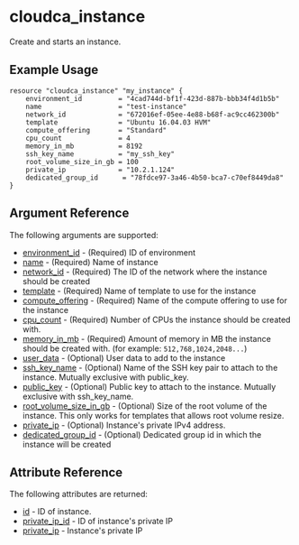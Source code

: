# cloudca_instance

Create and starts an instance.

## Example Usage

```hcl
resource "cloudca_instance" "my_instance" {
    environment_id         = "4cad744d-bf1f-423d-887b-bbb34f4d1b5b"
    name                   = "test-instance"
    network_id             = "672016ef-05ee-4e88-b68f-ac9cc462300b"
    template               = "Ubuntu 16.04.03 HVM"
    compute_offering       = "Standard"
    cpu_count              = 4
    memory_in_mb           = 8192
    ssh_key_name           = "my_ssh_key"
    root_volume_size_in_gb = 100
    private_ip             = "10.2.1.124"
    dedicated_group_id      = "78fdce97-3a46-4b50-bca7-c70ef8449da8"
}
```

## Argument Reference

The following arguments are supported:

- [environment_id](#environment_id) - (Required) ID of environment
- [name](#name) - (Required) Name of instance
- [network_id](#network_id) - (Required) The ID of the network where the instance should be created
- [template](#template) - (Required) Name of template to use for the instance
- [compute_offering](#compute_offering) - (Required) Name of the compute offering to use for the instance
- [cpu_count](#cpu_count) - (Required) Number of CPUs the instance should be created with.
- [memory_in_mb](#memory_in_mb) - (Required) Amount of memory in MB the instance should be created with. (for example: `512,768,1024,2048...`)
- [user_data](#user_data) - (Optional) User data to add to the instance
- [ssh_key_name](#ssh_key_name) - (Optional) Name of the SSH key pair to attach to the instance. Mutually exclusive with public_key.
- [public_key](#public_key) - (Optional) Public key to attach to the instance. Mutually exclusive with ssh_key_name.
- [root_volume_size_in_gb](#root_volume_size_in_gb) - (Optional) Size of the root volume of the instance. This only works for templates that allows root volume resize.
- [private_ip](#private_ip) - (Optional) Instance's private IPv4 address.
- [dedicated_group_id](#dedicated_group_id) - (Optional) Dedicated group id in which the instance will be created

## Attribute Reference

The following attributes are returned:

- [id](#id) - ID of instance.
- [private_ip_id](#private_ip_id) - ID of instance's private IP
- [private_ip](#private_ip) - Instance's private IP
